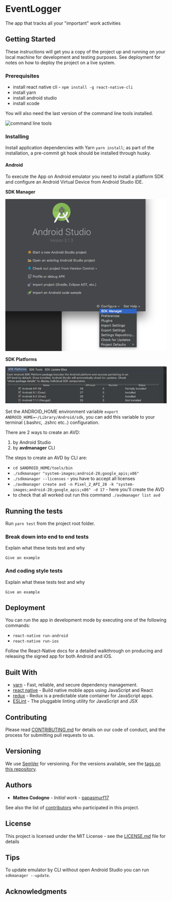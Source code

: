 # EventLogger

The app that tracks all your "important" work activities

## Getting Started

These instructions will get you a copy of the project up and running on your local machine for development and testing purposes. See deployment for notes on how to deploy the project on a live system.

### Prerequisites

* install react native cli - `npm install -g react-native-cli`
* install yarn
* install android studio
* install xcode

You will also need the last version of the command line tools installed.

![command line tools](https://media.giphy.com/media/fWfF11oHQX6WF0493L/giphy.gif)

### Installing

Install application dependencies with Yarn `yarn install`; as part of the installation, a pre-commit git hook should be installed through husky.

#### Android

To execute the App on Android emulator you need to install a platform SDK and configure an Android Virtual Device from Android Studio IDE.

**SDK Manager**

![Sdk manager](./docs/sdk_manager.png)

**SDK Platforms**

![Sdk platform](./docs/sdk_platform.png)

Set the ANDROID_HOME environment variable `export ANDROID_HOME=~/Library/Android/sdk`, you can add this variable to your terminal (.bashrc, .zshrc etc..) configuration.

There are 2 ways to create an AVD:

1. by Android Studio
2. by **avdmanager** CLI

The steps to create an AVD by CLI are:

- `cd $ANDROID_HOME/tools/bin`
- `./sdkmanager "system-images;android-28;google_apis;x86"`
- `./sdkmanager --licenses` - you have to accept all licenses
- `./avdmanager create avd -n Pixel_2_API_28 -k "system-images;android-28;google_apis;x86" -d 17` - here you'll create the AVD
- to check that all worked out run this command `./avdmanager list avd`

## Running the tests

Run `yarn test` from the project root folder.

### Break down into end to end tests

Explain what these tests test and why

```
Give an example
```

### And coding style tests

Explain what these tests test and why

```
Give an example
```

## Deployment

You can run the app in development mode by executing one of the following commands:

* `react-native run-android`
* `react-native run-ios`

Follow the React-Native docs for a detailed walkthrough on producing and releasing the signed app for both Android and iOS.

## Built With

* [yarn](https://yarnpkg.com/en/) - Fast, reliable, and secure dependency management.
* [react native](https://facebook.github.io/react-native/) - Build native mobile apps using JavaScript and React
* [redux](https://redux.js.org/) - Redux is a predictable state container for JavaScript apps.
* [ESLint](https://eslint.org) - The pluggable linting utility for JavaScript and JSX

## Contributing

Please read [CONTRIBUTING.md](./CONTRIBUTING.md) for details on our code of conduct, and the process for submitting pull requests to us.

## Versioning

We use [SemVer](http://semver.org/) for versioning. For the versions available, see the [tags on this repository](https://github.com/your/project/tags).

## Authors

* **Matteo Codogno** - *Initial work* - [papasmurf17](https://github.com/papasmurf17)

See also the list of [contributors](https://github.com/papasmurf17/event-logger/contributors) who participated in this project.

## License

This project is licensed under the MIT License - see the [LICENSE.md](LICENSE.md) file for details

## Tips

To update emulator by CLI without open Android Studio you can run `sdkmanager --update`.

## Acknowledgments


